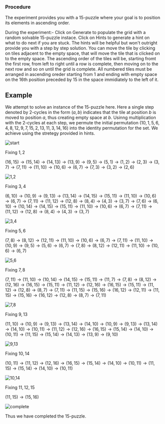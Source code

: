 ### Procedure
The experiment provides you with a 15-puzzle where your goal is to position its elements in ascending order.

During the experiment:-
Click on Generate to populate the grid with a random solvable 15-puzzle instace.
Click on Hints to generate a hint on what to do next if you are stuck. The hints will be helpful but won't outright provide you with a step by step solution.
You can move the tile by clicking on tiles adjacent to the empty space, that will move the tile that is clicked on to the empty space.
The ascending order of the tiles will be, starting fromt the first row, from left to right until a row is complete, then moving on to the next row and so on until the grid is complete.
All numbered tiles must be arranged in ascending oreder starting from 1 and ending with empty space on the 16th position preceded by 15 in the space immidiately to the left of it.

## Example

We attempt to solve an instance of the 15-puzzle here. Here a single step denoted by 2-cycles in the form $(a,b)$ indicates that the tile at position $b$ is moved to position $a$, thus creating empty space at $b$. Usinng multiplication with the 2-cycles at each step, we permute the initial permutation $(10,1,5,6,4,8,12,9,7,15,2,13,11,3,14,16)$ into the identity permutation for the set. We achieve using the stretegy provided in hints.

![start](images/start.png)

Fixing $1,2$

$(16,15)\rightarrow(15,14)\rightarrow(14,13)\rightarrow(13,9)\rightarrow(9,5)\rightarrow(5,1)\rightarrow(1,2)\rightarrow(2,3)\rightarrow(3,7)\rightarrow(7,11)\rightarrow(11,10)\rightarrow(10,6)\rightarrow(6,7)\rightarrow(7,3)\rightarrow(3,2)\rightarrow(2,6)$

![1,2](images/1,2.png)

Fixing $3,4$

$(6,10)\rightarrow(10,9)\rightarrow(9,13)\rightarrow(13,14)\rightarrow(14,15)\rightarrow(15,11)\rightarrow(11,10)\rightarrow(10,6)\rightarrow(6,7)\rightarrow(7,11)\rightarrow(11,12)\rightarrow(12,8)\rightarrow(8,4)\rightarrow(4,3)\rightarrow(3,7)\rightarrow(7,6)\rightarrow(6,10)\rightarrow(10,14)\rightarrow(14,15)\rightarrow(15,11)\rightarrow(11,10)\rightarrow(10,6)\rightarrow(6,7)\rightarrow(7,11)\rightarrow(11,12)\rightarrow(12,8)\rightarrow(8,4)\rightarrow(4,3)\rightarrow(3,7)$

![3,4](images/3,4.png)

Fixing $5,6$

$(7,8)\rightarrow(8,12)\rightarrow(12,11)\rightarrow(11,10)\rightarrow(10,6)\rightarrow(6,7)\rightarrow(7,11)\rightarrow(11,10)\rightarrow(10,9)\rightarrow(9,5)\rightarrow(5,6)\rightarrow(6,7)\rightarrow(7,8)\rightarrow(8,12)\rightarrow(12,11)\rightarrow(11,10)\rightarrow(10,6)\rightarrow(6,7)$

![5,6](images/5,6.png)

Fixing $7,8$

$(7,11)\rightarrow(11,10)\rightarrow(10,14)\rightarrow(14,15)\rightarrow(15,11)\rightarrow(11,7)\rightarrow(7,8)\rightarrow(8,12)\rightarrow(12,16)\rightarrow(16,15)\rightarrow(15,11)\rightarrow(11,12)\rightarrow(12,16)\rightarrow(16,15)\rightarrow(15,11)\rightarrow(11,12)\rightarrow(12,8)\rightarrow(8,7)\rightarrow(7,11)\rightarrow(11,15)\rightarrow(15,16)\rightarrow(16,12)\rightarrow(12,11)\rightarrow(11,15)\rightarrow(15,16)\rightarrow(16,12)\rightarrow(12,8)\rightarrow(8,7)\rightarrow(7,11)$

![7,8](images/7,8.png)

Fixing $9,13$

$(11,10)\rightarrow(10,9)\rightarrow(9,13)\rightarrow(13,14)\rightarrow(14,10)\rightarrow(10,9)\rightarrow(9,13)\rightarrow(13,14)\rightarrow(14,10)\rightarrow(10,11)\rightarrow(11,12)\rightarrow(12,16)\rightarrow(16,15)\rightarrow(15,14)\rightarrow(14,10)\rightarrow(10,11)\rightarrow(11,15)\rightarrow(15,14)\rightarrow(14,13)\rightarrow(13,9)\rightarrow(9,10)$

![9,13](images/9,13.png)

Fixing $10,14$

$(10,11)\rightarrow(11,12)\rightarrow(12,16)\rightarrow(16,15)\rightarrow(15,14)\rightarrow(14,10)\rightarrow(10,11)\rightarrow(11,15)\rightarrow(15,14)\rightarrow(14,10)\rightarrow(10,11)$

![10,14](images/10,14.png)

Fixing $11,12,15$

$(11,15)\rightarrow(15,16)$

![complete](images/complete.png)

Thus we have completed the 15-puzzle.